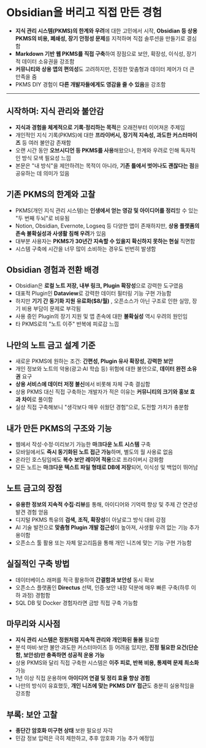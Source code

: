 # Obsidian을 버리고 직접 만든 경험


* **지식 관리 시스템(PKMS)의 한계와 우려**에 대한 고민에서 시작, **Obsidian 등 상용 PKMS의 비용, 폐쇄성, 장기 안정성 문제**를 지적하며 직접 솔루션을 만들기로 결심함
* **Markdown 기반 웹 PKMS를 직접 구축**하여 장점으로 보안, 확장성, 이식성, 장기적 데이터 소유권을 강조함
* **커뮤니티와 상용 앱의 편의성**도 고려하지만, 진정한 맞춤형과 데이터 제어가 더 큰 만족을 줌
* PKMS DIY 경험이 **다른 개발자들에게도 영감을 줄 수 있음**을 강조함

---

시작하며: 지식 관리와 불안감
----------------

* **지식과 경험을 체계적으로 기록·정리하는 목적**은 오래전부터 이어져온 주제임
* 개인적인 지식 기록(PKMS)에 대한 **프라이버시, 장기적 지속성, 과도한 커스터마이즈** 등 여러 불안감 존재함
* 오랜 시간 동안 **오브시디언 등 PKMS를 사용**해왔으나, 한계와 우려로 인해 독자적인 방식 모색 필요성 느낌
* 본문은 "내 방식"을 제안하려는 목적이 아니라, **기존 틀에서 벗어나도 괜찮다는 점**을 공유하는 데 의미가 있음

기존 PKMS의 한계와 고찰
---------------

* PKMS(개인 지식 관리 시스템)는 **인생에서 얻는 영감 및 아이디어를 정리**할 수 있는 "두 번째 두뇌"로 비유됨
* Notion, Obsidian, Evernote, Logseq 등 다양한 앱이 존재하지만, **상용 플랫폼의 존속 불확실성과 사생활 침해 우려**가 있음
* 대부분 사용자는 **PKMS가 30년간 지속할 수 있을지 확신하지 못하는 현실** 직면함
* 시스템 구축에 시간을 너무 많이 소비하는 경우도 빈번히 발생함

Obsidian 경험과 전환 배경
------------------

* Obsidian은 **로컬 노트 저장, 내부 링크, Plugin 확장성**으로 강력한 도구였음
* 대표적 Plugin인 **Dataview**로 강력한 데이터 필터링 기능 구현 가능함
* 하지만 **기기 간 동기화 지원 유료화($8/월)** , 오픈소스가 아닌 구조로 인한 실망, 장기 비용 부담이 문제로 부각됨
* 사용 중인 Plugin의 장기 지원 및 앱 존속에 대한 **불확실성** 역시 우려의 원인임
* 타 PKMS로의 "노트 이주" 반복에 피로감 느낌

나만의 노트 금고 설계 기준
---------------

* 새로운 PKMS에 원하는 조건: **간편성, Plugin 유사 확장성, 강력한 보안**
* 개인 정보와 노트의 악용(광고·AI 학습 등) 위험에 대한 불안으로, **데이터 완전 소유권** 요구
* **상용 서비스에 데이터 저정 불신**에서 비롯해 자체 구축 결심함
* 상용 PKMS 대신 직접 구축하는 개발자가 적은 이유는 **커뮤니티의 크기와 홍보 효과 차이**로 풀이함
* 실상 직접 구축해보니 "생각보다 매우 쉬웠던 경험"으로, 도전할 가치가 충분함

내가 만든 PKMS의 구조와 기능
------------------

* 웹에서 작성·수정·미리보기 가능한 **마크다운 노트 시스템** 구축
* 모바일에서도 **즉시 동기화된 노트 접근 가능**하며, 별도의 월 사용료 없음
* 온라인 호스팅임에도 **복수 보안 레이어 적용**으로 프라이버시 강화함
* 모든 노트는 **마크다운 텍스트 파일 형태로 DB에 저장**되어, 이식성 및 백업이 뛰어남

노트 금고의 장점
---------

* **유용한 정보의 지속적 수집·리뷰**를 통해, 아이디어와 기억력 향상 및 주제 간 연관성 발견 경험 얻음
* 디지털 PKMS 특유의 **검색, 조직, 확장성**이 아날로그 방식 대비 강점
* AI 기술 발전으로 **맞춤형 Plugin 개발 접근성**이 높아져, 사생활 우려 없는 기능 추가 용이함
* 오픈소스 툴 활용 또는 자체 알고리듬을 통해 개인 니즈에 맞는 기능 구현 가능함

실질적인 구축 방법
----------

* 데이터베이스 래퍼를 적극 활용하여 **간결함과 보안성** 동시 확보
* 오픈소스 플랫폼인 **Directus** 선택, 인증·보안 내장 덕분에 매우 빠른 구축(하루 이하 과정) 경험함
* SQL DB 및 Docker 경험자라면 금방 직접 구축 가능함

마무리와 시사점
--------

* **지식 관리 시스템은 정원처럼 지속적 관리와 개인화된 돌봄** 필요함
* 분석 마비·보안 불안·과도한 커스터마이즈 등 어려움 있지만, **진정 필요한 요건(단순함, 보안성)만 충족하면 성공적 운용 가능**
* 상용 PKMS와 달리 직접 구축한 시스템은 **이주 피로, 반복 비용, 통제력 문제 최소화** 가능
* 1년 이상 직접 운용하며 **아이디어 연결 및 정리 효율 향상 경험**
* 나만의 방식이 유효했듯, **개인 니즈에 맞는 PKMS DIY 접근**도 충분히 실용적임을 강조함

부록: 보안 고찰
---------

* **종단간 암호화 미구현 상태** 보완 필요성 자각
* 민감 정보 입력은 극히 제한하고, 추후 암호화 기능 추가 예정임
